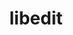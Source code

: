 ---
title: "libedit"
layout: cache
categories: [package, develop-2025-05-04]
meta: {"compilers": ["apple-clang@16.0.0", "gcc@10.5.0", "gcc@11.1.0", "gcc@11.4.0", "gcc@12.3.0", "gcc@12.4.0", "gcc@13.2.0", "gcc@13.3.0", "gcc@7.3.1", "gcc@7.5.0", "intel-oneapi-compilers@2024.1.0", "intel-oneapi-compilers@2025.1.0"], "num_specs": 15, "num_specs_by_stack": {"aws-pcluster-neoverse_v1": 1, "aws-pcluster-x86_64_v4": 2, "data-vis-sdk": 1, "developer-tools-aarch64-linux-gnu": 1, "developer-tools-darwin": 1, "developer-tools-x86_64_v3-linux-gnu": 1, "e4s": 1, "e4s-neoverse-v2": 1, "e4s-oneapi": 1, "e4s-rocm-external": 1, "hep": 1, "ml-darwin-aarch64-mps": 1, "ml-linux-aarch64-cpu": 1, "ml-linux-aarch64-cuda": 1, "ml-linux-x86_64-cpu": 1, "ml-linux-x86_64-cuda": 1, "ml-linux-x86_64-rocm": 1, "radiuss": 1, "radiuss-aws": 1, "root": 15, "tutorial": 2}, "oss": ["amzn2", "centos7", "rhel8", "sequoia", "ubuntu18.04", "ubuntu20.04", "ubuntu22.04", "ubuntu24.04"], "platforms": ["darwin", "linux"], "stacks": ["aws-pcluster-neoverse_v1", "aws-pcluster-x86_64_v4", "data-vis-sdk", "developer-tools-aarch64-linux-gnu", "developer-tools-darwin", "developer-tools-x86_64_v3-linux-gnu", "e4s", "e4s-neoverse-v2", "e4s-oneapi", "e4s-rocm-external", "hep", "ml-darwin-aarch64-mps", "ml-linux-aarch64-cpu", "ml-linux-aarch64-cuda", "ml-linux-x86_64-cpu", "ml-linux-x86_64-cuda", "ml-linux-x86_64-rocm", "radiuss", "radiuss-aws", "root", "tutorial"], "targets": ["aarch64", "neoverse_v1", "neoverse_v2", "x86_64_v3", "x86_64_v4"], "versions": ["3.1-20240808"]}
spec_details: [{"compiler": "intel-oneapi-compilers@2025.1.0", "hash": "3w3sqcz34py277loqbetgznqzlbrrfwb", "os": "ubuntu22.04", "platform": "linux", "size": "-", "stacks": ["e4s-oneapi", "root"], "target": "x86_64_v3", "variants": ["build_system=autotools"], "versions": ["3.1-20240808"]}, {"compiler": "intel-oneapi-compilers@2024.1.0", "hash": "6zewvul3w62mb2i577n4c75sjymujlcc", "os": "amzn2", "platform": "linux", "size": "-", "stacks": ["aws-pcluster-x86_64_v4", "root"], "target": "x86_64_v4", "variants": ["build_system=autotools"], "versions": ["3.1-20240808"]}, {"compiler": "gcc@10.5.0", "hash": "akwepyn6rfmwb4hhzn6yfqil7o6cfjta", "os": "centos7", "platform": "linux", "size": "-", "stacks": ["developer-tools-x86_64_v3-linux-gnu", "root"], "target": "x86_64_v3", "variants": ["build_system=autotools"], "versions": ["3.1-20240808"]}, {"compiler": "gcc@13.2.0", "hash": "c2u7bnsam67tbmudhkqwasutfcerqqbi", "os": "ubuntu24.04", "platform": "linux", "size": "-", "stacks": ["ml-linux-aarch64-cpu", "ml-linux-aarch64-cuda", "root"], "target": "aarch64", "variants": ["build_system=autotools"], "versions": ["3.1-20240808"]}, {"compiler": "intel-oneapi-compilers@2024.1.0", "hash": "cghrmsg4zbvmbgmgpvrnhhniptlcjefq", "os": "amzn2", "platform": "linux", "size": "-", "stacks": ["aws-pcluster-x86_64_v4", "root"], "target": "x86_64_v3", "variants": ["build_system=autotools"], "versions": ["3.1-20240808"]}, {"compiler": "gcc@11.1.0", "hash": "ffzcfmucoqj2icyjesl7sfry3pbv5i2p", "os": "ubuntu20.04", "platform": "linux", "size": "-", "stacks": ["data-vis-sdk", "root"], "target": "x86_64_v3", "variants": ["build_system=autotools"], "versions": ["3.1-20240808"]}, {"compiler": "apple-clang@16.0.0", "hash": "g7jzgxqn3hcr64faxuyjxevykbqj2f2a", "os": "sequoia", "platform": "darwin", "size": "-", "stacks": ["developer-tools-darwin", "ml-darwin-aarch64-mps", "root"], "target": "aarch64", "variants": ["build_system=autotools"], "versions": ["3.1-20240808"]}, {"compiler": "gcc@11.4.0", "hash": "iejls37cfy6mboy2dzaqr2anypl6x7jm", "os": "ubuntu22.04", "platform": "linux", "size": "-", "stacks": ["e4s-neoverse-v2", "root"], "target": "neoverse_v2", "variants": ["build_system=autotools"], "versions": ["3.1-20240808"]}, {"compiler": "gcc@13.3.0", "hash": "mokkfjy2m3mkoendjvqimz5msyszdjz6", "os": "rhel8", "platform": "linux", "size": "-", "stacks": ["developer-tools-aarch64-linux-gnu", "root"], "target": "aarch64", "variants": ["build_system=autotools"], "versions": ["3.1-20240808"]}, {"compiler": "gcc@12.4.0", "hash": "n5tgytt3muf7nit3bbmreaeh2pjycrsv", "os": "amzn2", "platform": "linux", "size": "-", "stacks": ["aws-pcluster-neoverse_v1", "root"], "target": "neoverse_v1", "variants": ["build_system=autotools"], "versions": ["3.1-20240808"]}, {"compiler": "gcc@7.3.1", "hash": "numgzfyfcj6xnhhprt4ulpxexwji3eyi", "os": "amzn2", "platform": "linux", "size": "-", "stacks": ["radiuss-aws", "root"], "target": "x86_64_v3", "variants": ["build_system=autotools"], "versions": ["3.1-20240808"]}, {"compiler": "gcc@13.2.0", "hash": "ojubelqrrmu5fsvhhhl7f53g47nkrft7", "os": "ubuntu24.04", "platform": "linux", "size": "-", "stacks": ["ml-linux-x86_64-cpu", "ml-linux-x86_64-cuda", "ml-linux-x86_64-rocm", "root"], "target": "x86_64_v3", "variants": ["build_system=autotools"], "versions": ["3.1-20240808"]}, {"compiler": "gcc@12.3.0", "hash": "pucxqhsmsmwctplkqlweqjwoivzsgimw", "os": "ubuntu22.04", "platform": "linux", "size": "-", "stacks": ["root", "tutorial"], "target": "x86_64_v3", "variants": ["build_system=autotools"], "versions": ["3.1-20240808"]}, {"compiler": "gcc@7.5.0", "hash": "uo6jtkdofpf4u5edemvr3wnmhrgrnb2u", "os": "ubuntu18.04", "platform": "linux", "size": "-", "stacks": ["radiuss", "root"], "target": "x86_64_v3", "variants": ["build_system=autotools"], "versions": ["3.1-20240808"]}, {"compiler": "gcc@11.4.0", "hash": "ygqu2encuzh5ho7v6ijwuulotgxpshnp", "os": "ubuntu22.04", "platform": "linux", "size": "-", "stacks": ["e4s", "e4s-rocm-external", "hep", "root", "tutorial"], "target": "x86_64_v3", "variants": ["build_system=autotools"], "versions": ["3.1-20240808"]}]
---